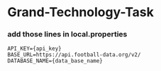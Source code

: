 # Grand-Technology-Task

### add those lines in local.properties
```properties
API_KEY={api_key}
BASE_URL=https://api.football-data.org/v2/
DATABASE_NAME={data_base_name}
```

